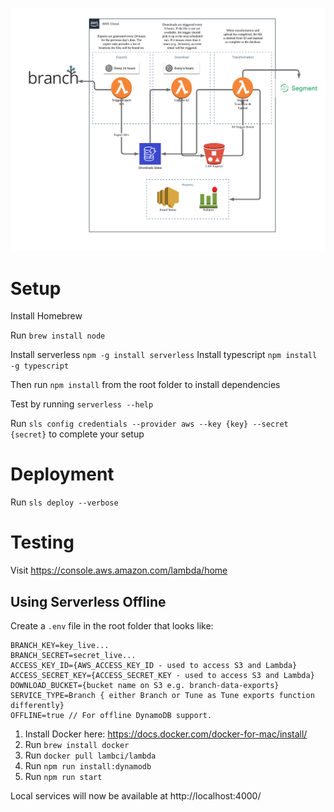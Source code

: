 ![Data Flow](docs/flow.png)

# Setup

Install Homebrew

Run `brew install node`

Install serverless `npm -g install serverless`
Install typescript `npm install -g typescript`

Then run `npm install` from the root folder to install dependencies

Test by running `serverless --help`

Run `sls config credentials --provider aws --key {key} --secret {secret}` to complete your setup

# Deployment

Run `sls deploy --verbose`

# Testing

Visit https://console.aws.amazon.com/lambda/home

## Using Serverless Offline

Create a `.env` file in the root folder that looks like:

```
BRANCH_KEY=key_live...
BRANCH_SECRET=secret_live...
ACCESS_KEY_ID={AWS_ACCESS_KEY_ID - used to access S3 and Lambda}
ACCESS_SECRET_KEY={ACCESS_SECRET_KEY - used to access S3 and Lambda}
DOWNLOAD_BUCKET={bucket name on S3 e.g. branch-data-exports}
SERVICE_TYPE=Branch { either Branch or Tune as Tune exports function differently}
OFFLINE=true // For offline DynamoDB support.
```

1. Install Docker here: https://docs.docker.com/docker-for-mac/install/
2. Run `brew install docker`
3. Run `docker pull lambci/lambda`
4. Run `npm run install:dynamodb`
5. Run `npm run start`

Local services will now be available at http://localhost:4000/
